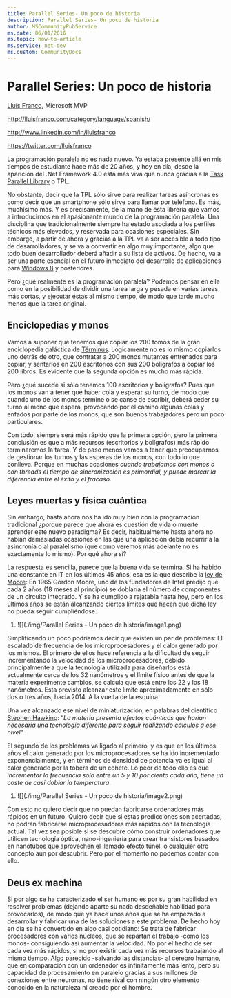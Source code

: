 ```yaml
---
title: Parallel Series- Un poco de historia
description: Parallel Series- Un poco de historia
author: MSCommunityPubService
ms.date: 06/01/2016
ms.topic: how-to-article
ms.service: net-dev
ms.custom: CommunityDocs
---
```








# Parallel Series: Un poco de historia

[Lluís Franco](http://lluisfranco.com/about/), Microsoft MVP

<http://lluisfranco.com/category/language/spanish/>

<http://www.linkedin.com/in/lluisfranco>

<https://twitter.com/lluisfranco>

La programación paralela no es nada nuevo. Ya estaba presente allá en
mis tiempos de estudiante hace más de 20 años, y hoy en día, desde la
aparición del .Net Framework 4.0 está más viva que nunca gracias a la
[Task Parallel
Library](http://msdn.microsoft.com/en-us/library/dd460693.aspx) o TPL.

No obstante, decir que la TPL sólo sirve para realizar tareas asíncronas
es como decir que un smartphone sólo sirve para llamar por teléfono. Es
más, muchísimo más. Y es precisamente, de la mano de ésta librería que
vamos a introducirnos en el apasionante mundo de la programación
paralela. Una disciplina que tradicionalmente siempre ha estado asociada
a los perfiles técnicos más elevados, y reservada para ocasiones
especiales. Sin embargo, a partir de ahora y gracias a la TPL va a ser
accesible a todo tipo de desarrolladores, y se va a convertir en algo
muy importante, algo que todo buen desarrollador deberá añadir a su
lista de activos. De hecho, va a ser una parte esencial en el futuro
inmediato del desarrollo de aplicaciones para [Windows
8](http://lluisfranco.com/2011/06/02/windows-8-first-official-preview/)
y posteriores.

Pero ¿qué realmente es la programación paralela? Podemos pensar en ella
como en la posibilidad de dividir una tarea larga y pesada en varias
tareas más cortas, y ejecutar éstas al mismo tiempo, de modo que tarde
mucho menos que la tarea original.

Enciclopedias y monos
---------------------

Vamos a suponer que tenemos que copiar los 200 tomos de la gran
enciclopedia galáctica de
[Términus](http://es.wikipedia.org/wiki/T%C3%A9rminus). Lógicamente no
es lo mismo copiarlos uno detrás de otro, que contratar a 200 monos
mutantes entrenados para copiar, y sentarlos en 200 escritorios con sus
200 bolígrafos a copiar los 200 libros. Es evidente que la segunda
opción es mucho más rápida.

Pero ¿qué sucede si sólo tenemos 100 escritorios y bolígrafos? Pues que
los monos van a tener que hacer cola y esperar su turno, de modo que
cuando uno de los monos termine o se canse de escribir, deberá ceder su
turno al mono que espera, provocando por el camino algunas colas y
enfados por parte de los monos, que son buenos trabajadores pero un poco
particulares.

Con todo, siempre será más rápido que la primera opción, pero la primera
conclusión es que a más recursos (escritorios y bolígrafos) más rápido
terminaremos la tarea. Y de paso menos vamos a tener que preocuparnos de
gestionar los turnos y las esperas de los monos, con todo lo que
conlleva. Porque en muchas ocasiones *cuando trabajamos con monos o con
threads el tiempo de sincronización es primordial, y puede marcar la
diferencia entre el éxito y el fracaso*.

Leyes muertas y física cuántica
-------------------------------

Sin embargo, hasta ahora nos ha ido muy bien con la programación
tradicional ¿porque parece que ahora es cuestión de vida o muerte
aprender este nuevo paradigma? Es decir, habitualmente hasta ahora no
habían demasiadas ocasiones en las que una aplicación debía recurrir a
la asincronía o al paralelismo (que como veremos más adelante no es
exactamente lo mismo). Por qué ahora sí?

La respuesta es sencilla, parece que la buena vida se termina. Si ha
habido una constante en IT en los últimos 45 años, esa es la que
describe la [ley de Moore](http://es.wikipedia.org/wiki/Ley_de_Moore):
En 1965 Gordon Moore, uno de los fundadores de Intel predijo que cada 2
años (18 meses al principio) se doblaría el número de componentes de un
circuito integrado. Y se ha cumplido a rajatabla hasta hoy, pero en los
últimos años se están alcanzando ciertos límites que hacen que dicha ley
no pueda seguir cumpliéndose.

1.  ![](./img/Parallel Series - Un poco de historia/image1.png)
    

Simplificando un poco podríamos decir que existen un par de problemas:
El escalado de frecuencia de los microprocesadores y el calor generado
por los mismos. El primero de ellos hace referencia a la dificultad de
seguir incrementando la velocidad de los microprocesadores, debido
principalmente a que la tecnología utilizada para diseñarlos está
actualmente cerca de los 32 nanómetros y el límite físico antes de que
la materia experimente cambios, se calcula que está entre los 22 y los
18 nanómetros. Esta previsto alcanzar este límite aproximadamente en
sólo dos o tres años, hacia 2014. A la vuelta de la esquina.

Una vez alcanzado ese nivel de miniaturización, en palabras del
científico [Stephen
Hawking](http://es.wikipedia.org/wiki/Stephen_Hawking): “*La materia
presenta efectos cuánticos que harían necesaria una tecnología diferente
para seguir realizando cálculos a ese nivel*”.

El segundo de los problemas va ligado al primero, y es que en los
últimos años el calor generado por los microprocesadores se ha ido
incrementado exponencialmente, y en términos de densidad de potencia ya
es igual al calor generado por la tobera de un cohete. Lo peor de todo
ello es que *incrementar la frecuencia sólo entre un 5 y 10 por ciento
cada año, tiene un coste de casi doblar la temperatura*.

1.  ![](./img/Parallel Series - Un poco de historia/image2.png)

Con esto no quiero decir que no puedan fabricarse ordenadores más
rápidos en un futuro. Quiero decir que si estas predicciones son
acertadas, no podrán fabricarse microprocesadores más rápidos con la
tecnología actual. Tal vez sea posible si se descubre cómo construir
ordenadores que utilicen tecnología óptica, nano-ingeniería para crear
transistores basados en nanotubos que aprovechen el llamado efecto
túnel, o cualquier otro concepto aún por descubrir. Pero por el momento
no podemos contar con ello.

Deus ex machina
---------------

Si por algo se ha caracterizado el ser humano es por su gran habilidad
en resolver problemas (dejando aparte su nada desdeñable habilidad para
provocarlos), de modo que ya hace unos años que se ha empezado a
desarrollar y fabricar una de las soluciones a este problema. De hecho
hoy en día se ha convertido en algo casi cotidiano: Se trata de fabricar
procesadores con varios núcleos, que se repartan el trabajo -como los
monos- consiguiendo así aumentar la velocidad. No por el hecho de ser
cada vez más rápidos, si no por existir cada vez más recursos trabajando
al mismo tiempo. Algo parecido -salvando las distancias- al cerebro
humano, que en comparación con un ordenador es infinitamente más lento,
pero su capacidad de procesamiento en paralelo gracias a sus millones de
conexiones entre neuronas, no tiene rival con ningún otro elemento
conocido en la naturaleza ni creado por el hombre.


